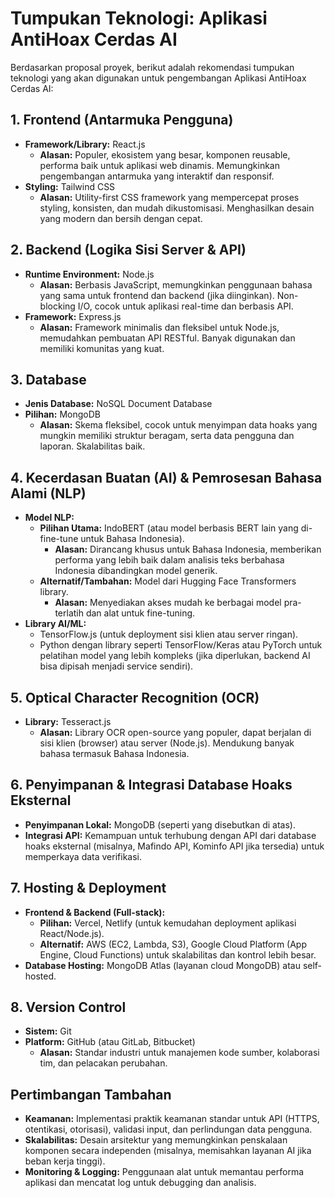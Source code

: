 # Tumpukan Teknologi: Aplikasi AntiHoax Cerdas AI

Berdasarkan proposal proyek, berikut adalah rekomendasi tumpukan teknologi yang akan digunakan untuk pengembangan Aplikasi AntiHoax Cerdas AI:

## 1. Frontend (Antarmuka Pengguna)

*   **Framework/Library:** React.js
    *   **Alasan:** Populer, ekosistem yang besar, komponen reusable, performa baik untuk aplikasi web dinamis. Memungkinkan pengembangan antarmuka yang interaktif dan responsif.
*   **Styling:** Tailwind CSS
    *   **Alasan:** Utility-first CSS framework yang mempercepat proses styling, konsisten, dan mudah dikustomisasi. Menghasilkan desain yang modern dan bersih dengan cepat.

## 2. Backend (Logika Sisi Server & API)

*   **Runtime Environment:** Node.js
    *   **Alasan:** Berbasis JavaScript, memungkinkan penggunaan bahasa yang sama untuk frontend dan backend (jika diinginkan). Non-blocking I/O, cocok untuk aplikasi real-time dan berbasis API.
*   **Framework:** Express.js
    *   **Alasan:** Framework minimalis dan fleksibel untuk Node.js, memudahkan pembuatan API RESTful. Banyak digunakan dan memiliki komunitas yang kuat.

## 3. Database

*   **Jenis Database:** NoSQL Document Database
*   **Pilihan:** MongoDB
    *   **Alasan:** Skema fleksibel, cocok untuk menyimpan data hoaks yang mungkin memiliki struktur beragam, serta data pengguna dan laporan. Skalabilitas baik.

## 4. Kecerdasan Buatan (AI) & Pemrosesan Bahasa Alami (NLP)

*   **Model NLP:**
    *   **Pilihan Utama:** IndoBERT (atau model berbasis BERT lain yang di-fine-tune untuk Bahasa Indonesia).
        *   **Alasan:** Dirancang khusus untuk Bahasa Indonesia, memberikan performa yang lebih baik dalam analisis teks berbahasa Indonesia dibandingkan model generik.
    *   **Alternatif/Tambahan:** Model dari Hugging Face Transformers library.
        *   **Alasan:** Menyediakan akses mudah ke berbagai model pra-terlatih dan alat untuk fine-tuning.
*   **Library AI/ML:**
    *   TensorFlow.js (untuk deployment sisi klien atau server ringan).
    *   Python dengan library seperti TensorFlow/Keras atau PyTorch untuk pelatihan model yang lebih kompleks (jika diperlukan, backend AI bisa dipisah menjadi service sendiri).

## 5. Optical Character Recognition (OCR)

*   **Library:** Tesseract.js
    *   **Alasan:** Library OCR open-source yang populer, dapat berjalan di sisi klien (browser) atau server (Node.js). Mendukung banyak bahasa termasuk Bahasa Indonesia.

## 6. Penyimpanan & Integrasi Database Hoaks Eksternal

*   **Penyimpanan Lokal:** MongoDB (seperti yang disebutkan di atas).
*   **Integrasi API:** Kemampuan untuk terhubung dengan API dari database hoaks eksternal (misalnya, Mafindo API, Kominfo API jika tersedia) untuk memperkaya data verifikasi.

## 7. Hosting & Deployment

*   **Frontend & Backend (Full-stack):**
    *   **Pilihan:** Vercel, Netlify (untuk kemudahan deployment aplikasi React/Node.js).
    *   **Alternatif:** AWS (EC2, Lambda, S3), Google Cloud Platform (App Engine, Cloud Functions) untuk skalabilitas dan kontrol lebih besar.
*   **Database Hosting:** MongoDB Atlas (layanan cloud MongoDB) atau self-hosted.

## 8. Version Control

*   **Sistem:** Git
*   **Platform:** GitHub (atau GitLab, Bitbucket)
    *   **Alasan:** Standar industri untuk manajemen kode sumber, kolaborasi tim, dan pelacakan perubahan.

## Pertimbangan Tambahan

*   **Keamanan:** Implementasi praktik keamanan standar untuk API (HTTPS, otentikasi, otorisasi), validasi input, dan perlindungan data pengguna.
*   **Skalabilitas:** Desain arsitektur yang memungkinkan penskalaan komponen secara independen (misalnya, memisahkan layanan AI jika beban kerja tinggi).
*   **Monitoring & Logging:** Penggunaan alat untuk memantau performa aplikasi dan mencatat log untuk debugging dan analisis.